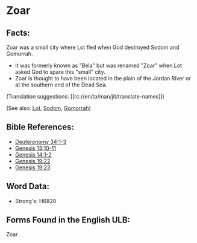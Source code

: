# Zoar

## Facts:

Zoar was a small city where Lot fled when God destroyed Sodom and Gomorrah.

* It was formerly known as "Bela" but was renamed "Zoar" when Lot asked God to spare this "small" city.
* Zoar is thought to have been located in the plain of the Jordan River or at the southern end of the Dead Sea.

(Translation suggestions: [[rc://en/ta/man/jit/translate-names]])

(See also: [Lot](../names/lot.md), [Sodom](../names/sodom.md), [Gomorrah](../names/gomorrah.md))

## Bible References:

* [Deuteronomy 34:1-3](rc://en/tn/help/deu/34/01)
* [Genesis 13:10-11](rc://en/tn/help/gen/13/10)
* [Genesis 14:1-2](rc://en/tn/help/gen/14/01)
* [Genesis 19:22](rc://en/tn/help/gen/19/22)
* [Genesis 19:23](rc://en/tn/help/gen/19/23)

## Word Data:

* Strong's: H6820

## Forms Found in the English ULB:

Zoar
